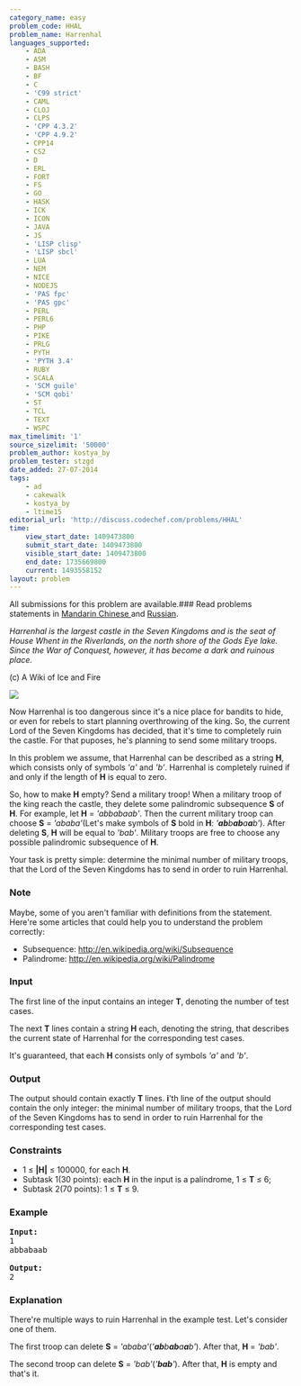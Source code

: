 ```yaml
---
category_name: easy
problem_code: HHAL
problem_name: Harrenhal
languages_supported:
    - ADA
    - ASM
    - BASH
    - BF
    - C
    - 'C99 strict'
    - CAML
    - CLOJ
    - CLPS
    - 'CPP 4.3.2'
    - 'CPP 4.9.2'
    - CPP14
    - CS2
    - D
    - ERL
    - FORT
    - FS
    - GO
    - HASK
    - ICK
    - ICON
    - JAVA
    - JS
    - 'LISP clisp'
    - 'LISP sbcl'
    - LUA
    - NEM
    - NICE
    - NODEJS
    - 'PAS fpc'
    - 'PAS gpc'
    - PERL
    - PERL6
    - PHP
    - PIKE
    - PRLG
    - PYTH
    - 'PYTH 3.4'
    - RUBY
    - SCALA
    - 'SCM guile'
    - 'SCM qobi'
    - ST
    - TCL
    - TEXT
    - WSPC
max_timelimit: '1'
source_sizelimit: '50000'
problem_author: kostya_by
problem_tester: stzgd
date_added: 27-07-2014
tags:
    - ad
    - cakewalk
    - kostya_by
    - ltime15
editorial_url: 'http://discuss.codechef.com/problems/HHAL'
time:
    view_start_date: 1409473800
    submit_start_date: 1409473800
    visible_start_date: 1409473800
    end_date: 1735669800
    current: 1493558152
layout: problem
---
```

All submissions for this problem are available.###  Read problems statements in [Mandarin Chinese ](http://www.codechef.com/download/translated/LTIME15/mandarin/HHAL.pdf) and [Russian](http://www.codechef.com/download/translated/LTIME15/russian/HHAL.pdf).

*Harrenhal is the largest castle in the Seven Kingdoms and is the seat of House Whent in the Riverlands, on the north shore of the Gods Eye lake. Since the War of Conquest, however, it has become a dark and ruinous place.*

(c) A Wiki of Ice and Fire

![](/download/extimages/222e62c80f133b6570391157b2329a24.jpg)

Now Harrenhal is too dangerous since it's a nice place for bandits to hide, or even for rebels to start planning overthrowing of the king. So, the current Lord of the Seven Kingdoms has decided, that it's time to completely ruin the castle. For that puposes, he's planning to send some military troops.

In this problem we assume, that Harrenhal can be described as a string **H**, which consists only of symbols *'a'* and *'b'*. Harrenhal is completely ruined if and only if the length of **H** is equal to zero.

So, how to make **H** empty? Send a military troop! When a military troop of the king reach the castle, they delete some palindromic subsequence **S** of **H**. For example, let **H** = *'abbabaab'*. Then the current military troop can choose **S** = *'ababa'*(Let's make symbols of **S** bold in **H**: *'**ab**b**ab**a**a**b'*). After deleting **S**, **H** will be equal to *'bab'*. Military troops are free to choose any possible palindromic subsequence of **H**.

Your task is pretty simple: determine the minimal number of military troops, that the Lord of the Seven Kingdoms has to send in order to ruin Harrenhal.

### Note

Maybe, some of you aren't familiar with definitions from the statement. Here're some articles that could help you to understand the problem correctly:

- Subsequence: <http://en.wikipedia.org/wiki/Subsequence>
- Palindrome: <http://en.wikipedia.org/wiki/Palindrome>

### Input

The first line of the input contains an integer **T**, denoting the number of test cases.

The next **T** lines contain a string **H** each, denoting the string, that describes the current state of Harrenhal for the corresponding test cases.

It's guaranteed, that each **H** consists only of symbols *'a'* and *'b'*.

### Output

The output should contain exactly **T** lines. **i**'th line of the output should contain the only integer: the minimal number of military troops, that the Lord of the Seven Kingdoms has to send in order to ruin Harrenhal for the corresponding test cases.

### Constraints

- 1 ≤ **|H|** ≤ 100000, for each **H**.
- Subtask 1(30 points): each **H** in the input is a palindrome, 1 ≤ **T** ≤ 6;
- Subtask 2(70 points): 1 ≤ **T** ≤ 9.

### Example

<pre><b>Input:</b>
1
abbabaab

<b>Output:</b>
2
</pre>
### Explanation

There're multiple ways to ruin Harrenhal in the example test. Let's consider one of them.

The first troop can delete **S** = *'ababa'*(*'**ab**b**ab**a**a**b'*). After that, **H** = *'bab'*.

The second troop can delete **S** = *'bab'*(*'**bab**'*). After that, **H** is empty and that's it.
